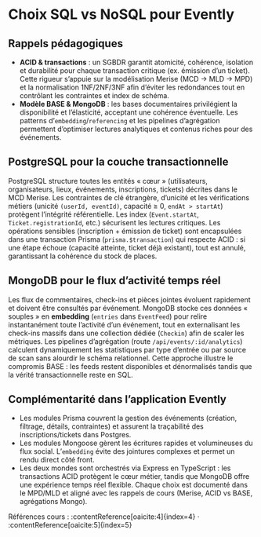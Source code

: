# Choix SQL vs NoSQL pour Evently

## Rappels pédagogiques
- **ACID & transactions** : un SGBDR garantit atomicité, cohérence, isolation et durabilité pour chaque transaction critique (ex. émission d’un ticket). Cette rigueur s’appuie sur la modélisation Merise (MCD → MLD → MPD) et la normalisation 1NF/2NF/3NF afin d’éviter les redondances tout en contrôlant les contraintes et index de schéma.
- **Modèle BASE & MongoDB** : les bases documentaires privilégient la disponibilité et l’élasticité, acceptant une cohérence éventuelle. Les patterns d’`embedding`/`referencing` et les pipelines d’agrégation permettent d’optimiser lectures analytiques et contenus riches pour des événements.

## PostgreSQL pour la couche transactionnelle
PostgreSQL structure toutes les entités « cœur » (utilisateurs, organisateurs, lieux, événements, inscriptions, tickets) décrites dans le MCD Merise. Les contraintes de clé étrangère, d’unicité et les vérifications métiers (unicité `(userId, eventId)`, capacité ≥ 0, `endAt > startAt`) protègent l’intégrité référentielle. Les index (`Event.startAt`, `Ticket.registrationId`, etc.) sécurisent les lectures critiques. Les opérations sensibles (inscription + émission de ticket) sont encapsulées dans une transaction Prisma (`prisma.$transaction`) qui respecte ACID : si une étape échoue (capacité atteinte, ticket déjà existant), tout est annulé, garantissant la cohérence du stock de places.

## MongoDB pour le flux d’activité temps réel
Les flux de commentaires, check-ins et pièces jointes évoluent rapidement et doivent être consultés par événement. MongoDB stocke ces données « souples » en **embedding** (`entries` dans `EventFeed`) pour relire instantanément toute l’activité d’un événement, tout en externalisant les check-ins massifs dans une collection dédiée (`Checkin`) afin de scaler les métriques. Les pipelines d’agrégation (route `/api/events/:id/analytics`) calculent dynamiquement les statistiques par type d’entrée ou par source de scan sans alourdir le schéma relationnel. Cette approche illustre le compromis BASE : les feeds restent disponibles et dénormalisés tandis que la vérité transactionnelle reste en SQL.

## Complémentarité dans l’application Evently
- Les modules Prisma couvrent la gestion des événements (création, filtrage, détails, contraintes) et assurent la traçabilité des inscriptions/tickets dans Postgres.
- Les modules Mongoose gèrent les écritures rapides et volumineuses du flux social. L’`embedding` évite des jointures complexes et permet un rendu direct côté front.
- Les deux mondes sont orchestrés via Express en TypeScript : les transactions ACID protègent le cœur métier, tandis que MongoDB offre une expérience temps réel flexible. Chaque choix est documenté dans le MPD/MLD et aligné avec les rappels de cours (Merise, ACID vs BASE, agrégations Mongo).

Références cours : :contentReference[oaicite:4]{index=4} · :contentReference[oaicite:5]{index=5}
